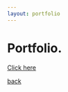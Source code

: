 ```yaml
---
layout: portfolio
---
```


# Portfolio.

[Click here](https://docs.google.com/document/d/1YF9PTGK86-74fpiLj5CVfkc5JY6puLAiEc9V9ItvKjQ/edit?usp=sharing)

[back](./)
